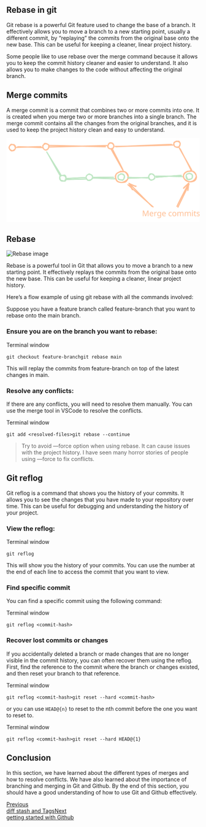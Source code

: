 ## Rebase in git

Git rebase is a powerful Git feature used to change the base of a branch. It effectively allows you to move a branch to a new starting point, usually a different commit, by “replaying” the commits from the original base onto the new base. This can be useful for keeping a cleaner, linear project history.

Some people like to use rebase over the merge command because it allows you to keep the commit history cleaner and easier to understand. It also allows you to make changes to the code without affecting the original branch.

## Merge commits

A merge commit is a commit that combines two or more commits into one. It is created when you merge two or more branches into a single branch. The merge commit contains all the changes from the original branches, and it is used to keep the project history clean and easy to understand.

![](img/img10.svg)

## Rebase

![Rebase image](https://docs.chaicode.com/_astro/rebasegit.KNdYPNsD_Z1XWOos.svg)

Rebase is a powerful tool in Git that allows you to move a branch to a new starting point. It effectively replays the commits from the original base onto the new base. This can be useful for keeping a cleaner, linear project history.

Here’s a flow example of using git rebase with all the commands involved:

Suppose you have a feature branch called feature-branch that you want to rebase onto the main branch.

### Ensure you are on the branch you want to rebase:

Terminal window

```
git checkout feature-branchgit rebase main
```

This will replay the commits from feature-branch on top of the latest changes in main.

### Resolve any conflicts:

If there are any conflicts, you will need to resolve them manually. You can use the merge tool in VSCode to resolve the conflicts.

Terminal window

```
git add <resolved-files>git rebase --continue
```

> Try to avoid —force option when using rebase. It can cause issues with the project history. I have seen many horror stories of people using —force to fix conflicts.

## Git reflog

Git reflog is a command that shows you the history of your commits. It allows you to see the changes that you have made to your repository over time. This can be useful for debugging and understanding the history of your project.

### View the reflog:

Terminal window

```
git reflog
```

This will show you the history of your commits. You can use the number at the end of each line to access the commit that you want to view.

### Find specific commit

You can find a specific commit using the following command:

Terminal window

```
git reflog <commit-hash>
```

### Recover lost commits or changes

If you accidentally deleted a branch or made changes that are no longer visible in the commit history, you can often recover them using the reflog. First, find the reference to the commit where the branch or changes existed, and then reset your branch to that reference.

Terminal window

```
git reflog <commit-hash>git reset --hard <commit-hash>
```

or you can use `HEAD@{n}` to reset to the nth commit before the one you want to reset to.

Terminal window

```
git reflog <commit-hash>git reset --hard HEAD@{1}
```

## Conclusion

In this section, we have learned about the different types of merges and how to resolve conflicts. We have also learned about the importance of branching and merging in Git and Github. By the end of this section, you should have a good understanding of how to use Git and Github effectively.

[Previous  
diff stash and Tags](https://docs.chaicode.com/diff-stash-and-tags/)[Next  
getting started with Github](https://docs.chaicode.com/getting-started-with-github/)